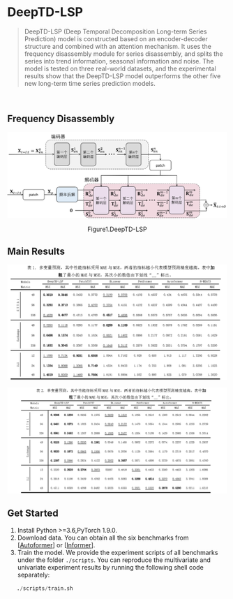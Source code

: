 # DeepTD-LSP

> DeepTD-LSP (Deep Temporal Decomposition Long-term Series Prediction) model is constructed based on an encoder-decoder structure and combined with an attention mechanism. It uses the frequency disassembly module for series disassembly, and splits the series into trend information, seasonal information and noise. The model is tested on three real-world datasets, and the experimental results show that the DeepTD-LSP model outperforms the other five new long-term time series prediction models.

​                                                        

## Frequency Disassembly

![](./images/模型图.png)

<center><p>Figure1.DeepTD-LSP</p></center>

## Main Results

![](./results/多变量.png)

![单变量](./results/单变量.png)



## Get Started

1. Install Python >=3.6,PyTorch 1.9.0.
2. Download data. You can obtain all the six benchmarks from [[Autoformer](https://github.com/thuml/Autoformer)] or [[Informer](https://github.com/zhouhaoyi/Informer2020)].
3. Train the model. We provide the experiment scripts of all benchmarks under the folder `./scripts`. You can reproduce the multivariate and univariate experiment results by running the following shell code separately:
```python
   ./scripts/train.sh
```
